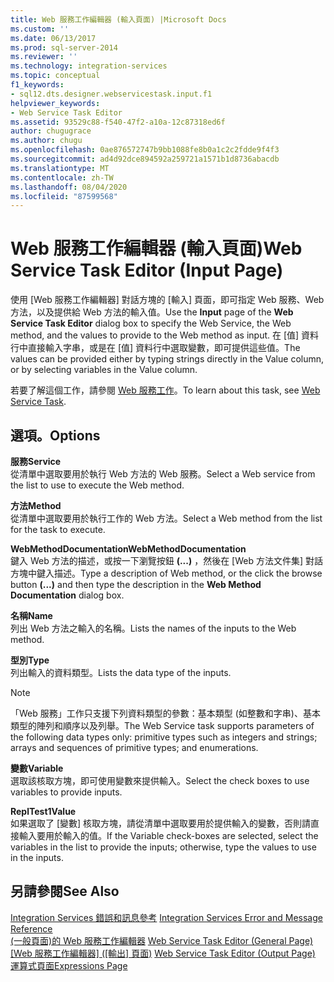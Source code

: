 ```yaml
---
title: Web 服務工作編輯器 (輸入頁面) |Microsoft Docs
ms.custom: ''
ms.date: 06/13/2017
ms.prod: sql-server-2014
ms.reviewer: ''
ms.technology: integration-services
ms.topic: conceptual
f1_keywords:
- sql12.dts.designer.webservicestask.input.f1
helpviewer_keywords:
- Web Service Task Editor
ms.assetid: 93529c88-f540-47f2-a10a-12c87318ed6f
author: chugugrace
ms.author: chugu
ms.openlocfilehash: 0ae876572747b9bb1088fe8b0a1c2c2fdde9f4f3
ms.sourcegitcommit: ad4d92dce894592a259721a1571b1d8736abacdb
ms.translationtype: MT
ms.contentlocale: zh-TW
ms.lasthandoff: 08/04/2020
ms.locfileid: "87599568"
---
```

# <a name="web-service-task-editor-input-page"></a><span data-ttu-id="5fdb7-102">Web 服務工作編輯器 (輸入頁面)</span><span class="sxs-lookup"><span data-stu-id="5fdb7-102">Web Service Task Editor (Input Page)</span></span>
  <span data-ttu-id="5fdb7-103">使用 [Web 服務工作編輯器]  對話方塊的 [輸入]  頁面，即可指定 Web 服務、Web 方法，以及提供給 Web 方法的輸入值。</span><span class="sxs-lookup"><span data-stu-id="5fdb7-103">Use the **Input** page of the **Web Service Task Editor** dialog box to specify the Web Service, the Web method, and the values to provide to the Web method as input.</span></span> <span data-ttu-id="5fdb7-104">在 [值] 資料行中直接輸入字串，或是在 [值] 資料行中選取變數，即可提供這些值。</span><span class="sxs-lookup"><span data-stu-id="5fdb7-104">The values can be provided either by typing strings directly in the Value column, or by selecting variables in the Value column.</span></span>  
  
 <span data-ttu-id="5fdb7-105">若要了解這個工作，請參閱 [Web 服務工作](control-flow/web-service-task.md)。</span><span class="sxs-lookup"><span data-stu-id="5fdb7-105">To learn about this task, see [Web Service Task](control-flow/web-service-task.md).</span></span>  
  
## <a name="options"></a><span data-ttu-id="5fdb7-106">選項。</span><span class="sxs-lookup"><span data-stu-id="5fdb7-106">Options</span></span>  
 <span data-ttu-id="5fdb7-107">**服務**</span><span class="sxs-lookup"><span data-stu-id="5fdb7-107">**Service**</span></span>  
 <span data-ttu-id="5fdb7-108">從清單中選取要用於執行 Web 方法的 Web 服務。</span><span class="sxs-lookup"><span data-stu-id="5fdb7-108">Select a Web service from the list to use to execute the Web method.</span></span>  
  
 <span data-ttu-id="5fdb7-109">**方法**</span><span class="sxs-lookup"><span data-stu-id="5fdb7-109">**Method**</span></span>  
 <span data-ttu-id="5fdb7-110">從清單中選取要用於執行工作的 Web 方法。</span><span class="sxs-lookup"><span data-stu-id="5fdb7-110">Select a Web method from the list for the task to execute.</span></span>  
  
 <span data-ttu-id="5fdb7-111">**WebMethodDocumentation**</span><span class="sxs-lookup"><span data-stu-id="5fdb7-111">**WebMethodDocumentation**</span></span>  
 <span data-ttu-id="5fdb7-112">鍵入 Web 方法的描述，或按一下瀏覽按鈕 **(...)** ，然後在 [Web 方法文件集]  對話方塊中鍵入描述。</span><span class="sxs-lookup"><span data-stu-id="5fdb7-112">Type a description of Web method, or the click the browse button **(...)** and then type the description in the **Web Method Documentation** dialog box.</span></span>  
  
 <span data-ttu-id="5fdb7-113">**名稱**</span><span class="sxs-lookup"><span data-stu-id="5fdb7-113">**Name**</span></span>  
 <span data-ttu-id="5fdb7-114">列出 Web 方法之輸入的名稱。</span><span class="sxs-lookup"><span data-stu-id="5fdb7-114">Lists the names of the inputs to the Web method.</span></span>  
  
 <span data-ttu-id="5fdb7-115">**型別**</span><span class="sxs-lookup"><span data-stu-id="5fdb7-115">**Type**</span></span>  
 <span data-ttu-id="5fdb7-116">列出輸入的資料類型。</span><span class="sxs-lookup"><span data-stu-id="5fdb7-116">Lists the data type of the inputs.</span></span>  
  
> [!NOTE]  
>  <span data-ttu-id="5fdb7-117">「Web 服務」工作只支援下列資料類型的參數：基本類型 (如整數和字串)、基本類型的陣列和順序以及列舉。</span><span class="sxs-lookup"><span data-stu-id="5fdb7-117">The Web Service task supports parameters of the following data types only: primitive types such as integers and strings; arrays and sequences of primitive types; and enumerations.</span></span>  
  
 <span data-ttu-id="5fdb7-118">**變數**</span><span class="sxs-lookup"><span data-stu-id="5fdb7-118">**Variable**</span></span>  
 <span data-ttu-id="5fdb7-119">選取該核取方塊，即可使用變數來提供輸入。</span><span class="sxs-lookup"><span data-stu-id="5fdb7-119">Select the check boxes to use variables to provide inputs.</span></span>  
  
 <span data-ttu-id="5fdb7-120">**ReplTest1**</span><span class="sxs-lookup"><span data-stu-id="5fdb7-120">**Value**</span></span>  
 <span data-ttu-id="5fdb7-121">如果選取了 [變數] 核取方塊，請從清單中選取要用於提供輸入的變數，否則請直接輸入要用於輸入的值。</span><span class="sxs-lookup"><span data-stu-id="5fdb7-121">If the Variable check-boxes are selected, select the variables in the list to provide the inputs; otherwise, type the values to use in the inputs.</span></span>  
  
## <a name="see-also"></a><span data-ttu-id="5fdb7-122">另請參閱</span><span class="sxs-lookup"><span data-stu-id="5fdb7-122">See Also</span></span>  
 <span data-ttu-id="5fdb7-123">[Integration Services 錯誤和訊息參考](../../2014/integration-services/integration-services-error-and-message-reference.md) </span><span class="sxs-lookup"><span data-stu-id="5fdb7-123">[Integration Services Error and Message Reference](../../2014/integration-services/integration-services-error-and-message-reference.md) </span></span>  
 <span data-ttu-id="5fdb7-124">[&#40;一般頁面&#41;的 Web 服務工作編輯器](general-page-of-integration-services-designers-options.md) </span><span class="sxs-lookup"><span data-stu-id="5fdb7-124">[Web Service Task Editor &#40;General Page&#41;](general-page-of-integration-services-designers-options.md) </span></span>  
 <span data-ttu-id="5fdb7-125">[[Web 服務工作編輯器] &#40;[輸出] 頁面&#41;](../../2014/integration-services/web-service-task-editor-output-page.md) </span><span class="sxs-lookup"><span data-stu-id="5fdb7-125">[Web Service Task Editor &#40;Output Page&#41;](../../2014/integration-services/web-service-task-editor-output-page.md) </span></span>  
 [<span data-ttu-id="5fdb7-126">運算式頁面</span><span class="sxs-lookup"><span data-stu-id="5fdb7-126">Expressions Page</span></span>](expressions/expressions-page.md)  
  
  
